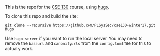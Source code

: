 This is the repo for the [CSE 130](https://cseweb.ucsd.edu/~dstefan/cse130-winter17) course, using
[hugo](https://gohugo.io).

To clone this repo and build the site:

```
git clone --recursive https://github.com/PLSysSec/cse130-winter17.git
hugo
```

Use `hugo server` if you want to run the local server. You may need to remove the `baseurl` and `canonifyurls` from the `config.toml` file for this to actually work.
